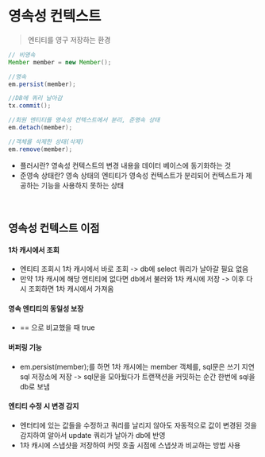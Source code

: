# 영속성 컨텍스트
> 엔티티를 영구 저장하는 환경

```java
// 비영속 
Member member = new Member();

//영속
em.persist(member);

//DB에 쿼리 날아감
tx.commit();

//회원 엔티티를 영속성 컨텍스트에서 분리, 준영속 상태
em.detach(member); 

//객체를 삭제한 상태(삭제)
em.remove(member);
```

* 플러시란? 영속성 컨텍스트의 변경 내용을 데이터 베이스에 동기화하는 것
* 준영속 상태란? 영속 상태의 엔티티가 영속성 컨텍스트가 분리되어 컨텍스트가 제공하는 기능을 사용하지 못하는 상태


<br>

## 영속성 컨텍스트 이점

#### 1차 캐시에서 조회 
* 엔티티 조회시 1차 캐시에서 바로 조회 -> db에 select 쿼리가 날아갈 필요 없음      
* 만약 1차 캐시에 해당 엔티티에 없다면 db에서 불러와 1차 캐시에 저장 -> 이후 다시 조회하면 1차 캐시에서 가져옴 
#### 영속 엔티티의 동일성 보장
* == 으로 비교했을 때 true
#### 버퍼링 기능
* em.persist(member);를 하면 1차 캐시에는 member 객체를, sql문은 쓰기 지연 sql 저장소에 저장
-> sql문을 모아뒀다가 트랜잭션을 커밋하는 순간 한번에 sql을 db로 보냄 
#### 엔티티 수정 시 변경 감지
* 엔터티에 있는 값들을 수정하고 쿼리를 날리지 않아도 자동적으로 값이 변경된 것을 감지하여 알아서 update 쿼리가 날아가 db에 반영 
* 1차 캐시에 스냅샷을 저장하여 커밋 호출 시점에 스냅샷과 비교하는 방법 사용

